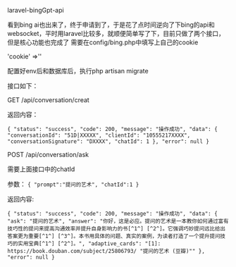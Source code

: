laravel-bingGpt-api

看到bing ai也出来了，终于申请到了，于是花了点时间逆向了下bing的api和websocket，平时用laravel比较多，就顺便简单写了下，目前只做了两个接口，但是核心功能也完成了
需要在config/bing.php中填写上自己的cookie

'cookie' =>''

配置好env后和数据库后，执行php artisan migrate


接口如下：

GET  /api/conversation/creat

返回内容：

`{
"status": "success",
"code": 200,
"message": "操作成功",
"data": {
"conversationId": "51D|XXXXX",
"clientId": "10555217XXXX",
"conversationSignature": "DXXXX",
"chatId": 1
},
"error": null
}`

POST /api/conversation/ask

需要上面接口中的chatId

参数：
`{
"prompt":"提问的艺术",
"chatId":1
}`

返回内容:

`{
"status": "success",
"code": 200,
"message": "操作成功",
"data": {
"ask": "提问的艺术",
"answer": "你好，这是必应。提问的艺术是一本教你如何通过富有技巧性的提问来提高沟通效率并提升自身影响力的书[^1^] [^2^]。它强调巧妙提问远比给出答案更为重要[^1^] [^3^]。本书用具体的问题、真实的案例，为读者打造了一个提升提问技巧的实用宝典[^1^] [^2^]。",
"adaptive_cards": "[1]: https://book.douban.com/subject/25806793/ "提问的艺术 (豆瓣)""
},
"error": null
}`
